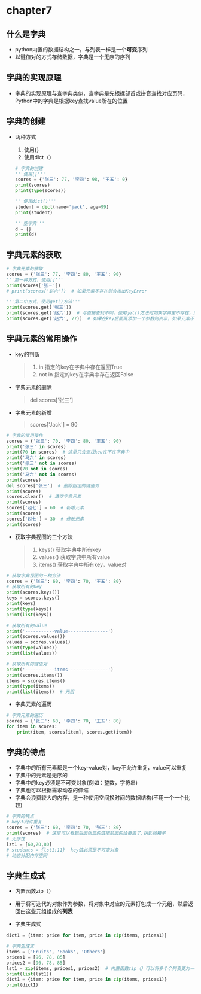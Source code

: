 # chapter7

## 什么是字典

* python内置的数据结构之一，与列表一样是一个**可变**序列
* 以键值对的方式存储数据，字典是一个无序的序列



## 字典的实现原理

* 字典的实现原理与查字典类似，查字典是先根据部首或拼音查找对应页码，Python中的字典是根据key查找value所在的位置



## 字典的创建

* 两种方式

  1. 使用{}
  2. 使用dict（）

  ```python
  # 字典的创建
  '''使用{}'''
  scores = {'张三': 77, '李四': 98, '王五': 0}
  print(scores)
  print(type(scores))
  
  '''使用dict()'''
  student = dict(name='jack', age=99)
  print(student)
  
  '''空字典'''
  d = {}
  print(d)
  ```



## 字典元素的获取

```python
# 字典元素的获取
scores = {'张三': 77, '李四': 80, '王五': 90}
'''第一种方式，使用[]'''
print(scores['张三'])
# print(scores['赵六'])  # 如果元素不存在则会抛出KeyError

'''第二中方式，使用get()方法'''
print(scores.get('张三'))
print(scores.get('赵六'))  # 与直接查找不同，使用get()方法时如果字典里不存在，则会返回None
print(scores.get('赵六', 77))  # 如果在key后面再添加一个参数则表示，如果元素不存在的情况下会返回什么值
```



## 字典元素的常用操作

* key的判断

  > 1. in	指定的key在字典中存在返回True
  > 2. not in    指定的key在字典中存在返回False

* 字典元素的删除

  > del scores['张三']

* 字典元素的新增

  > scores['Jack'] = 90

```python
# 字典的常用操作
scores = {'张三': 70, '李四': 80, '王五': 90}
print('张三' in scores)
print(70 in scores)  # 这里只会查找keu在不在字典中
print('马六' in scores)
print('张三' not in scores)
print(70 not in scores)
print('马六' not in scores)
print(scores)
del scores['张三']  # 删除指定的键值对
print(scores)
scores.clear()  # 清空字典元素
print(scores)
scores['赵七'] = 60  # 新增元素
print(scores)
scores['赵七'] = 30  # 修改元素
print(scores)
```

* 获取字典视图的三个方法

  > 1. keys()		获取字典中所有key
  > 2. values()      获取字典中所有value
  > 3. items()        获取字典中所有key，value对

```python
# 获取字典视图的三种方法
scores = {'张三': 60, '李四': 70, '王五': 80}
# 获取所有的key
print(scores.keys())
keys = scores.keys()
print(keys)
print(type(keys))
print(list(keys))

# 获取所有的value
print('-----------value---------------')
print(scores.values())
values = scores.values()
print(type(values))
print(list(values))

# 获取所有的键值对
print('-----------items---------------')
print(scores.items())
items = scores.items()
print(type(items))
print(list(items))  # 元组
```

* 字典元素的遍历

```python
# 字典元素的遍历
scores = {'张三': 60, '李四': 70, '王五': 80}
for item in scores:
    print(item, scores[item], scores.get(item))
```



## 字典的特点

* 字典中的所有元素都是一个key-value对，key不允许重复，value可以重复
* 字典中的元素是无序的
* 字典中的key必须是不可变对象(例如：整数，字符串)
* 字典也可以根据需求动态的伸缩
* 字典会浪费较大的内存，是一种使用空间换时间的数据结构(不用一个一个比较)

```python
# 字典的特点
# key不允许重复
scores = {'张三': 60, '李四': 70, '张三': 80}
print(scores)  # 这里可以看到后面张三的值把前面的给覆盖了,钥匙和箱子
# 无序性
lst1 = [60,70,80]
# students = {lst1:11}  key值必须是不可变对象
# 动态分配内存空间
```



## 字典生成式

* 内置函数zip（）
* 用于将可迭代的对象作为参数，将对象中对应的元素打包成一个元组，然后返回由这些元组组成的**列表**

* 字典生成式

```python
dict1 = {item: price for item, price in zip(items, prices1)}
```

```python
# 字典生成式
items = ['Fruits', 'Books', 'Others']
prices1 = [96, 78, 85]
prices2 = [96, 78, 85]
lst1 = zip(items, prices1, prices2)  # 内置函数zip（）可以将多个个列表变为一个元组列表，注意：这里的列表需要通过list函数才能正常输出，直接打印的得出的是一个内存地址
print(list(lst1))
dict1 = {item: price for item, price in zip(items, prices1)}
print(dict1)
```



